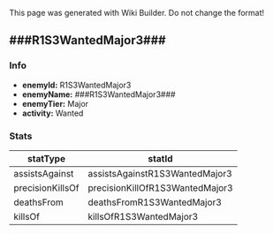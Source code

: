 <span class="wiki-builder">This page was generated with Wiki Builder. Do not change the format!</span>

## ###R1S3WantedMajor3###
### Info
* **enemyId:** R1S3WantedMajor3
* **enemyName:** ###R1S3WantedMajor3###
* **enemyTier:** Major
* **activity:** Wanted

### Stats
statType | statId
-------- | ------
assistsAgainst | assistsAgainstR1S3WantedMajor3
precisionKillsOf | precisionKillOfR1S3WantedMajor3
deathsFrom | deathsFromR1S3WantedMajor3
killsOf | killsOfR1S3WantedMajor3

